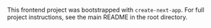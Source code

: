 This frontend project was bootstrapped with `create-next-app`. For full project instructions, see the main README in the root directory.